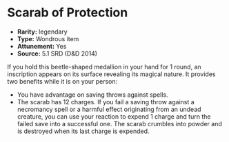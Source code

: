 
# Scarab of Protection

* **Rarity:** legendary
* **Type:** Wondrous item
* **Attunement:** Yes
* **Source:** 5.1 SRD (D&D 2014)


If you hold this beetle-shaped medallion in your hand for 1 round, an inscription appears on its surface revealing its magical nature. It provides two benefits while it is on your person:

* You have advantage on saving throws against spells.
* The scarab has 12 charges. If you fail a saving throw against a necromancy spell or a harmful effect originating from an undead creature, you can use your reaction to expend 1 charge and turn the failed save into a successful one. The scarab crumbles into powder and is destroyed when its last charge is expended.

